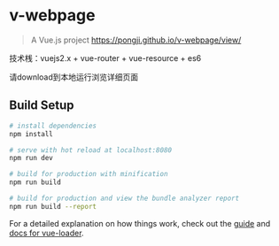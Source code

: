 # v-webpage

> A Vue.js project  https://pongji.github.io/v-webpage/view/

技术桟：vuejs2.x + vue-router + vue-resource + es6

请download到本地运行浏览详细页面

## Build Setup

``` bash
# install dependencies
npm install

# serve with hot reload at localhost:8080
npm run dev

# build for production with minification
npm run build

# build for production and view the bundle analyzer report
npm run build --report
```

For a detailed explanation on how things work, check out the [guide](http://vuejs-templates.github.io/webpack/) and [docs for vue-loader](http://vuejs.github.io/vue-loader).
